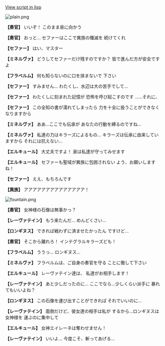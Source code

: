 [View script in lisp](../scripts/210122023.txt)

![plain.png](../images/backgrounds/plain.png)

**【奏官】**
いいぞ！
このまま泉に向かう

**【奏官】**
おっと…
セファーはここで異族の殲滅を
続けてくれ

**【セファー】**
はい、マスター

**【ミネルヴァ】**
どうしてセファーだけ残すのですか？
皆で進んだ方が安全ですよ

**【フラベルム】**
何も知らないのに口を挟まないで
下さい

**【セファー】**
すみません…
わたくし、水辺は大の苦手でして…

**【セファー】**
わたくしに刻まれた記憶が
恐怖を呼び起こすのです
……それに、

**【セファー】**
この全知の書が濡れてしまったら
力を十全に扱うことができなく
なりますから

**【ミネルヴァ】**
ああ…ここでも伝承が
あなたの行動を縛るのですね…

**【ミネルヴァ】**
私達の力はキラーズによるもの…
キラーズは伝承に由来していますから
それには抗えない…

**【エルキュール】**
大丈夫ですよ！
泉は私達が守ってみせます

**【エルキュール】**
セファーも聖域が異族に包囲されない
よう、お願いしますね！

**【セファー】**
ええ、もちろんです

**【異族】**
アアアアアアアアアアアアアア！

![fountain.png](../images/backgrounds/fountain.png)

**【奏官】**
女神様の石像は無事かっ？

**【レーヴァテイン】**
もう来たんだ…
めんどくさい…

**【ロンギヌス】**
できれば戦わずに済ませたかったん
ですけど…

**【奏官】**
そこから離れろ！
インテグラルキラーズども！

**【フラベルム】**
ううっ…
ロンギヌス…

**【ミネルヴァ】**
フラベルムは、ご自身の奏官を守る
ことに徹して下さい

**【エルキュール】**
レーヴァテイン達は、
私達がお相手します！

**【レーヴァテイン】**
あと少しだったのに…
ここでなら…少しくらい派手に
暴れてもいいよね？

**【ロンギヌス】**
この石像を運び出すことができれば
それでいいのに…

**【レーヴァテイン】**
面倒だけど、彼女達の相手は私が
するから…ロンギヌスは女神様を
運ぶのに集中して

**【エルキュール】**
女神エイレーネは奪わせません！

**【レーヴァテイン】**
いいよ…
今度こそ、斬ってあげる…